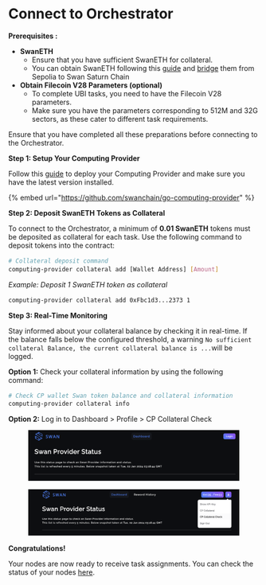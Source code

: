 # Connect to Orchestrator

**Prerequisites :**

* **SwanETH**
  * Ensure that you have sufficient SwanETH for collateral.&#x20;
  * You can obtain SwanETH following this [guide](../../../swan-chain/swan-saturn-testnet/before-you-get-started/claim-faucet-tokens.md) and [bridge](../../../swan-chain/swan-saturn-testnet/before-you-get-started/bridge-tokens.md) them from Sepolia to Swan Saturn Chain
* **Obtain Filecoin V28 Parameters (optional)**
  * To complete UBI tasks, you need to have the Filecoin V28 parameters.&#x20;
  * Make sure you have the parameters corresponding to 512M and 32G sectors, as these cater to different task requirements.

Ensure that you have completed all these preparations before connecting to the Orchestrator.&#x20;

**Step 1: Setup Your Computing Provider**

Follow this [guide](../../computing-provider-cp/fog-computing-provider-fcp/computing-provider-setup.md) to deploy your Computing Provider and make sure you have the latest version installed.

{% embed url="https://github.com/swanchain/go-computing-provider" %}

**Step 2: Deposit SwanETH Tokens as Collateral**

To connect to the Orchestrator, a minimum of **0.01 SwanETH** tokens must be deposited as collateral for each task. Use the following command to deposit tokens into the contract:

```bash
# Collateral deposit command
computing-provider collateral add [Wallet Address] [Amount]
```

_Example: Deposit 1 SwanETH token as collateral_

```bash
computing-provider collateral add 0xFbc1d3...2373 1
```

**Step 3: Real-Time Monitoring**

Stay informed about your collateral balance by checking it in real-time. If the balance falls below the configured threshold, a warning `No sufficient collateral Balance, the current collateral balance is ...`will be logged.

**Option 1:** Check your collateral information by using the following command:

```bash
# Check CP wallet Swan token balance and collateral information
computing-provider collateral info
```

**Option 2:** Log in to Dashboard > Profile > CP Collateral Check

<figure><img src="../../../.gitbook/assets/image (153).png" alt=""><figcaption></figcaption></figure>

<figure><img src="../../../.gitbook/assets/image (154).png" alt=""><figcaption></figcaption></figure>

**Congratulations!**&#x20;

Your nodes are now ready to receive task assignments. You can check the status of your nodes [here](https://cp-test.swanchain.io/provider-status).
